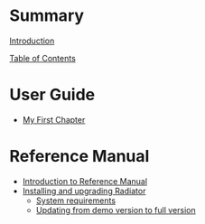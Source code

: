 # Summary

[Introduction](README.md)

[Table of Contents](toc.md)

# User Guide

- [My First Chapter](my-first-chapter.md)

# Reference Manual

- [Introduction to Reference Manual](ref/intro.md)
- [Installing and upgrading Radiator]()
  - [System requirements]()
  - [Updating from demo version to full version]()
